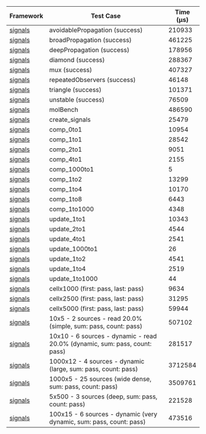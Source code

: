 | Framework | Test Case | Time (μs) |
| --- | --- | --- |
| [signals](https://github.com/rodydavis/signals.dart) | avoidablePropagation (success) | 210933 |
| [signals](https://github.com/rodydavis/signals.dart) | broadPropagation (success) | 461225 |
| [signals](https://github.com/rodydavis/signals.dart) | deepPropagation (success) | 178956 |
| [signals](https://github.com/rodydavis/signals.dart) | diamond (success) | 288367 |
| [signals](https://github.com/rodydavis/signals.dart) | mux (success) | 407327 |
| [signals](https://github.com/rodydavis/signals.dart) | repeatedObservers (success) | 46148 |
| [signals](https://github.com/rodydavis/signals.dart) | triangle (success) | 101371 |
| [signals](https://github.com/rodydavis/signals.dart) | unstable (success) | 76509 |
| [signals](https://github.com/rodydavis/signals.dart) | molBench | 486590 |
| [signals](https://github.com/rodydavis/signals.dart) | create_signals | 25479 |
| [signals](https://github.com/rodydavis/signals.dart) | comp_0to1 | 10954 |
| [signals](https://github.com/rodydavis/signals.dart) | comp_1to1 | 28542 |
| [signals](https://github.com/rodydavis/signals.dart) | comp_2to1 | 9051 |
| [signals](https://github.com/rodydavis/signals.dart) | comp_4to1 | 2155 |
| [signals](https://github.com/rodydavis/signals.dart) | comp_1000to1 | 5 |
| [signals](https://github.com/rodydavis/signals.dart) | comp_1to2 | 13299 |
| [signals](https://github.com/rodydavis/signals.dart) | comp_1to4 | 10170 |
| [signals](https://github.com/rodydavis/signals.dart) | comp_1to8 | 6443 |
| [signals](https://github.com/rodydavis/signals.dart) | comp_1to1000 | 4348 |
| [signals](https://github.com/rodydavis/signals.dart) | update_1to1 | 10343 |
| [signals](https://github.com/rodydavis/signals.dart) | update_2to1 | 4544 |
| [signals](https://github.com/rodydavis/signals.dart) | update_4to1 | 2541 |
| [signals](https://github.com/rodydavis/signals.dart) | update_1000to1 | 26 |
| [signals](https://github.com/rodydavis/signals.dart) | update_1to2 | 4541 |
| [signals](https://github.com/rodydavis/signals.dart) | update_1to4 | 2519 |
| [signals](https://github.com/rodydavis/signals.dart) | update_1to1000 | 44 |
| [signals](https://github.com/rodydavis/signals.dart) | cellx1000 (first: pass, last: pass) | 9634 |
| [signals](https://github.com/rodydavis/signals.dart) | cellx2500 (first: pass, last: pass) | 31295 |
| [signals](https://github.com/rodydavis/signals.dart) | cellx5000 (first: pass, last: pass) | 59944 |
| [signals](https://github.com/rodydavis/signals.dart) | 10x5 - 2 sources - read 20.0% (simple, sum: pass, count: pass) | 507102 |
| [signals](https://github.com/rodydavis/signals.dart) | 10x10 - 6 sources - dynamic - read 20.0% (dynamic, sum: pass, count: pass) | 281517 |
| [signals](https://github.com/rodydavis/signals.dart) | 1000x12 - 4 sources - dynamic (large, sum: pass, count: pass) | 3712584 |
| [signals](https://github.com/rodydavis/signals.dart) | 1000x5 - 25 sources (wide dense, sum: pass, count: pass) | 3509761 |
| [signals](https://github.com/rodydavis/signals.dart) | 5x500 - 3 sources (deep, sum: pass, count: pass) | 221528 |
| [signals](https://github.com/rodydavis/signals.dart) | 100x15 - 6 sources - dynamic (very dynamic, sum: pass, count: pass) | 473516 |
